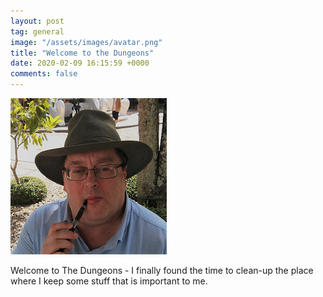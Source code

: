 ```yaml
---
layout: post
tag: general
image: "/assets/images/avatar.png"
title: "Welcome to the Dungeons"
date: 2020-02-09 16:15:59 +0000
comments: false
---
```


![avatar.png](/assets/images/avatar.png)

Welcome to The Dungeons - I finally found the time to clean-up the place where I keep some stuff that is important to me.

<br>


